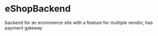 # eShopBackend
 backend for an ecommerce site with a feature for multiple vendor, has payment gateway
